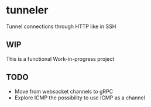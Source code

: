 # tunneler
Tunnel connections through HTTP like in SSH

## WIP

This is a functional Work-in-progress project

## TODO

* Move from websocket channels to gRPC
* Explore ICMP the possibility to use ICMP as a channel

